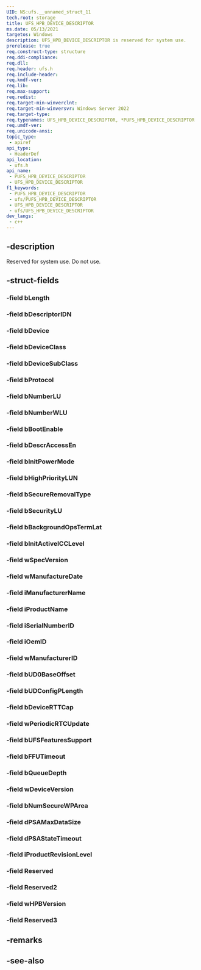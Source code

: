 ```yaml
---
UID: NS:ufs.__unnamed_struct_11
tech.root: storage
title: UFS_HPB_DEVICE_DESCRIPTOR
ms.date: 05/13/2021
targetos: Windows
description: UFS_HPB_DEVICE_DESCRIPTOR is reserved for system use.
prerelease: true
req.construct-type: structure
req.ddi-compliance: 
req.dll: 
req.header: ufs.h
req.include-header: 
req.kmdf-ver: 
req.lib: 
req.max-support: 
req.redist: 
req.target-min-winverclnt:
req.target-min-winversvr: Windows Server 2022
req.target-type: 
req.typenames: UFS_HPB_DEVICE_DESCRIPTOR, *PUFS_HPB_DEVICE_DESCRIPTOR
req.umdf-ver: 
req.unicode-ansi: 
topic_type:
 - apiref
api_type:
 - HeaderDef
api_location:
 - ufs.h
api_name:
 - PUFS_HPB_DEVICE_DESCRIPTOR
 - UFS_HPB_DEVICE_DESCRIPTOR
f1_keywords:
 - PUFS_HPB_DEVICE_DESCRIPTOR
 - ufs/PUFS_HPB_DEVICE_DESCRIPTOR
 - UFS_HPB_DEVICE_DESCRIPTOR
 - ufs/UFS_HPB_DEVICE_DESCRIPTOR
dev_langs:
 - c++
---
```


## -description

Reserved for system use. Do not use.

## -struct-fields

### -field bLength

### -field bDescriptorIDN

### -field bDevice

### -field bDeviceClass

### -field bDeviceSubClass

### -field bProtocol

### -field bNumberLU

### -field bNumberWLU

### -field bBootEnable

### -field bDescrAccessEn

### -field bInitPowerMode

### -field bHighPriorityLUN

### -field bSecureRemovalType

### -field bSecurityLU

### -field bBackgroundOpsTermLat

### -field bInitActiveICCLevel

### -field wSpecVersion

### -field wManufactureDate

### -field iManufacturerName

### -field iProductName

### -field iSerialNumberID

### -field iOemID

### -field wManufacturerID

### -field bUD0BaseOffset

### -field bUDConfigPLength

### -field bDeviceRTTCap

### -field wPeriodicRTCUpdate

### -field bUFSFeaturesSupport

### -field bFFUTimeout

### -field bQueueDepth

### -field wDeviceVersion

### -field bNumSecureWPArea

### -field dPSAMaxDataSize

### -field dPSAStateTimeout

### -field iProductRevisionLevel

### -field Reserved

### -field Reserved2

### -field wHPBVersion

### -field Reserved3

## -remarks

## -see-also
